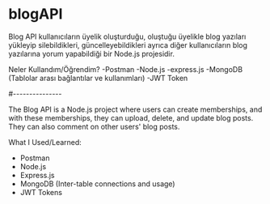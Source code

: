 ﻿# blogAPI

Blog API kullanıcıların üyelik oluşturduğu, oluştuğu üyelikle blog yazıları yükleyip silebildikleri, güncelleyebildikleri ayrıca diğer kullanıcıların blog yazılarına yorum yapabildiği bir Node.js projesidir.

Neler Kullandım/Öğrendim?
-Postman
-Node.js
-express.js
-MongoDB (Tablolar arası bağlantılar ve kullanımları)
-JWT Token





#---------------


The Blog API is a Node.js project where users can create memberships, and with these memberships, they can upload, delete, and update blog posts. They can also comment on other users' blog posts.

What I Used/Learned:
- Postman
- Node.js
- Express.js
- MongoDB (Inter-table connections and usage)
- JWT Tokens
